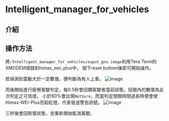 # Intelligent_manager_for_vehicles
## 介紹

## 操作方法
將`/Intelligent_manager_for_vehicles/ouput_gnu.image`利用Tera Term的XMODEM燒錄到himax_wei_plus中，
按下reset buttom後即可開始操作。

若偵測到震動大於一定數值，便判斷為有人上車。
![image](https://user-images.githubusercontent.com/48234255/119983894-5a6d4200-bff3-11eb-9b05-f588e759bbce.png)

而後開始進行疲勞駕駛判定，每0.5秒會回饋駕駛者當前狀態，括號內的數值為此次判定之可信度。
小於60%會出現`NotSure`，而當判定閉眼時間過長時便會使Himax-WEI-Plus亮起紅燈，代表發送警告訊號。
![image](https://user-images.githubusercontent.com/48234255/119983953-6d801200-bff3-11eb-95bd-7804cda27af4.png)

三秒後會回恢復狀態，並重新開始監測駕駛。
